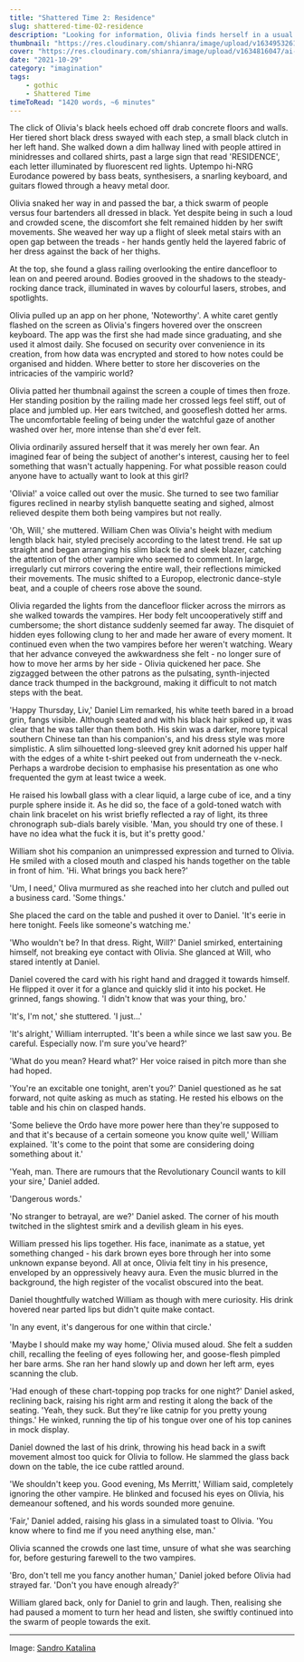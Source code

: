 ```yaml
---
title: "Shattered Time 2: Residence"
slug: shattered-time-02-residence
description: "Looking for information, Olivia finds herself in a usual spot - one frequented by those not quite human - and bumps into some familiar faces. But, with uncertainty hanging over her, can she continue to navigate this perilous world, or will it consume her whole?"
thumbnail: "https://res.cloudinary.com/shianra/image/upload/v1634953261/ai-dreams/covers/thumbnails/sandro-katalina-k1bO_VTiZSs-unsplash_c7y2hv.jpg"
cover: "https://res.cloudinary.com/shianra/image/upload/v1634816047/ai-dreams/covers/sandro-katalina-k1bO_VTiZSs-unsplash-min_m0wibd.jpg"
date: "2021-10-29"
category: "imagination"
tags:
    - gothic
    - Shattered Time
timeToRead: "1420 words, ~6 minutes"
---
```


The click of Olivia's black heels echoed off drab concrete floors and walls. Her tiered short black dress swayed with each step, a small black clutch in her left hand. She walked down a dim hallway lined with people attired in minidresses and collared shirts, past a large sign that read 'RESIDENCE', each letter illuminated by fluorescent red lights. Uptempo hi-NRG Eurodance powered by bass beats, synthesisers, a snarling keyboard, and guitars flowed through a heavy metal door.

Olivia snaked her way in and passed the bar, a thick swarm of people versus four bartenders all dressed in black. Yet despite being in such a loud and crowded scene, the discomfort she felt remained hidden by her swift movements. She weaved her way up a flight of sleek metal stairs with an open gap between the treads - her hands gently held the layered fabric of her dress against the back of her thighs.

At the top, she found a glass railing overlooking the entire dancefloor to lean on and peered around. Bodies grooved in the shadows to the steady-rocking dance track, illuminated in waves by colourful lasers, strobes, and spotlights.

Olivia pulled up an app on her phone, 'Noteworthy'. A white caret gently flashed on the screen as Olivia's fingers hovered over the onscreen keyboard. The app was the first she had made since graduating, and she used it almost daily. She focused on security over convenience in its creation, from how data was encrypted and stored to how notes could be organised and hidden. Where better to store her discoveries on the intricacies of the vampiric world?

Olivia patted her thumbnail against the screen a couple of times then froze. Her standing position by the railing made her crossed legs feel stiff, out of place and jumbled up. Her ears twitched, and gooseflesh dotted her arms. The uncomfortable feeling of being under the watchful gaze of another washed over her, more intense than she'd ever felt.

Olivia ordinarily assured herself that it was merely her own fear. An imagined fear of being the subject of another's interest, causing her to feel something that wasn't actually happening. For what possible reason could anyone have to actually want to look at this girl?

'Olivia!' a voice called out over the music. She turned to see two familiar figures reclined in nearby stylish banquette seating and sighed, almost relieved despite them both being vampires but not really.

'Oh, Will,' she muttered. William Chen was Olivia's height with medium length black hair, styled precisely according to the latest trend. He sat up straight and began arranging his slim black tie and sleek blazer, catching the attention of the other vampire who seemed to comment. In large, irregularly cut mirrors covering the entire wall, their reflections mimicked their movements. The music shifted to a Europop, electronic dance-style beat, and a couple of cheers rose above the sound.

Olivia regarded the lights from the dancefloor flicker across the mirrors as she walked towards the vampires. Her body felt uncooperatively stiff and cumbersome; the short distance suddenly seemed far away. The disquiet of hidden eyes following clung to her and made her aware of every moment. It continued even when the two vampires before her weren't watching. Weary that her advance conveyed the awkwardness she felt -  no longer sure of how to move her arms by her side - Olivia quickened her pace. She zigzagged between the other patrons as the pulsating, synth-injected dance track thumped in the background, making it difficult to not match steps with the beat.

'Happy Thursday, Liv,' Daniel Lim remarked, his white teeth bared in a broad grin, fangs visible. Although seated and with his black hair spiked up, it was clear that he was taller than them both. His skin was a darker, more typical southern Chinese tan than his companion's, and his dress style was more simplistic. A slim silhouetted long-sleeved grey knit adorned his upper half with the edges of a white t-shirt peeked out from underneath the v-neck. Perhaps a wardrobe decision to emphasise his presentation as one who frequented the gym at least twice a week.

He raised his lowball glass with a clear liquid, a large cube of ice, and a tiny purple sphere inside it. As he did so, the face of a gold-toned watch with chain link bracelet on his wrist briefly reflected a ray of light, its three chronograph sub-dials barely visible. 'Man, you should try one of these. I have no idea what the fuck it is, but it's pretty good.'

William shot his companion an unimpressed expression and turned to Olivia. He smiled with a closed mouth and clasped his hands together on the table in front of him. 'Hi. What brings you back here?'

'Um, I need,' Oliva murmured as she reached into her clutch and pulled out a business card. 'Some things.'

She placed the card on the table and pushed it over to Daniel. 'It's eerie in here tonight. Feels like someone's watching me.'

'Who wouldn't be? In that dress. Right, Will?' Daniel smirked, entertaining himself, not breaking eye contact with Olivia. She glanced at Will, who stared intently at Daniel.

Daniel covered the card with his right hand and dragged it towards himself. He flipped it over it for a glance and quickly slid it into his pocket. He grinned, fangs showing. 'I didn't know that was your thing, bro.'

'It's, I'm not,' she stuttered. 'I just...'

'It's alright,' William interrupted. 'It's been a while since we last saw you. Be careful. Especially now. I'm sure you've heard?'

'What do you mean? Heard what?' Her voice raised in pitch more than she had hoped.

'You're an excitable one tonight, aren't you?' Daniel questioned as he sat forward, not quite asking as much as stating. He rested his elbows on the table and his chin on clasped hands.

'Some believe the Ordo have more power here than they're supposed to and that it's because of a certain someone you know quite well,' William explained. 'It's come to the point that some are considering doing something about it.'

'Yeah, man. There are rumours that the Revolutionary Council wants to kill your sire,' Daniel added.

'Dangerous words.'

'No stranger to betrayal, are we?' Daniel asked. The corner of his mouth twitched in the slightest smirk and a devilish gleam in his eyes.

William pressed his lips together. His face, inanimate as a statue, yet something changed - his dark brown eyes bore through her into some unknown expanse beyond. All at once, Olivia felt tiny in his presence, enveloped by an oppressively heavy aura. Even the music blurred in the background, the high register of the vocalist obscured into the beat.

Daniel thoughtfully watched William as though with mere curiosity. His drink hovered near parted lips but didn't quite make contact.

'In any event, it's dangerous for one within that circle.'

'Maybe I should make my way home,' Olivia mused aloud. She felt a sudden chill, recalling the feeling of eyes following her, and goose-flesh pimpled her bare arms. She ran her hand slowly up and down her left arm, eyes scanning the club.

'Had enough of these chart-topping pop tracks for one night?' Daniel asked, reclining back, raising his right arm and resting it along the back of the seating. 'Yeah, they suck. But they're like catnip for you pretty young things.' He winked, running the tip of his tongue over one of his top canines in mock display.

Daniel downed the last of his drink, throwing his head back in a swift movement almost too quick for Olivia to follow. He slammed the glass back down on the table, the ice cube rattled around.

'We shouldn't keep you. Good evening, Ms Merritt,'  William said, completely ignoring the other vampire. He blinked and focused his eyes on Olivia, his demeanour softened, and his words sounded more genuine.

'Fair,' Daniel added, raising his glass in a simulated toast to Olivia. 'You know where to find me if you need anything else, man.'

Olivia scanned the crowds one last time, unsure of what she was searching for, before gesturing farewell to the two vampires.

'Bro, don't tell me you fancy another human,' Daniel joked before Olivia had strayed far. 'Don't you have enough already?'

William glared back, only for Daniel to grin and laugh. Then, realising she had paused a moment to turn her head and listen, she swiftly continued into the swarm of people towards the exit.

---

Image: <a href="https://unsplash.com/photos/k1bO_VTiZSs" rel="noopener" target="_blank">Sandro Katalina</a>